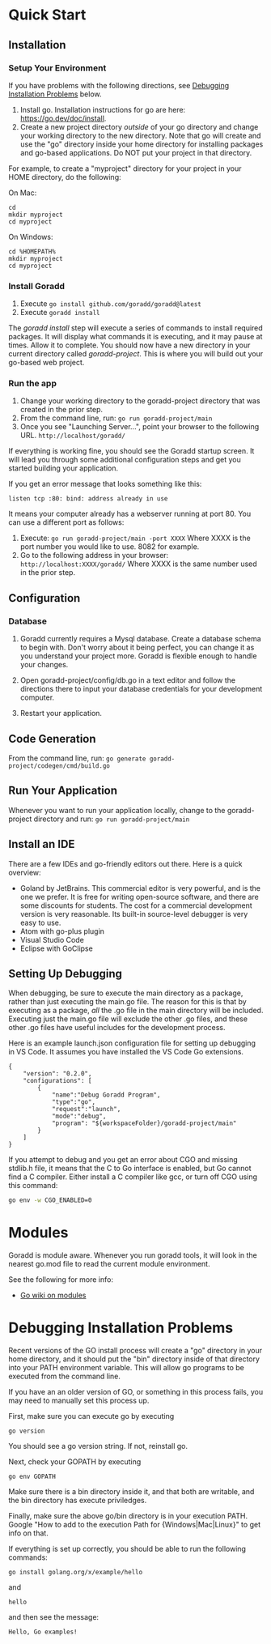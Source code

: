 # Quick Start
## Installation
### Setup Your Environment

If you have problems with the following directions, 
see [Debugging Installation Problems](#debugging-installation-problems) below.

1. Install go. Installation instructions for go are here: https://go.dev/doc/install.
2. Create a new project directory *outside* of your go directory and change your working directory 
to the new directory. Note that go will create and use the "go" directory inside your home
directory for installing packages and go-based applications. Do NOT put your project in that directory.

For example, to create a "myproject" directory for your project in your HOME directory, do the following:

On Mac:
```
cd
mkdir myproject
cd myproject
```

On Windows:
```
cd %HOMEPATH%
mkdir myproject
cd myproject
```

### Install Goradd
1. Execute ```go install github.com/goradd/goradd@latest```
2. Execute ```goradd install```

The _goradd install_ step will execute a series of commands to install required packages.
It will display what commands it is executing, and it may pause at times. Allow it to complete. 
You should now have a new directory in your current directory called _goradd-project_. 
This is where you will build out your go-based web project.

### Run the app
1. Change your working directory to the goradd-project directory that was created in the prior step. 
2. From the command line, run:
```go run goradd-project/main```
3. Once you see "Launching Server...", point your browser to the following URL. 
`http://localhost/goradd/`

If everything is working fine, you should see the Goradd startup screen. It will lead 
you through some additional configuration steps and get you started building your
application.

If you get an error message that looks something like this:
```
listen tcp :80: bind: address already in use
```
It means your computer already has a webserver running at port 80. You can use a different port as follows:
1. Execute:
```go run goradd-project/main -port XXXX```
Where XXXX is the port number you would like to use. 8082 for example.
2. Go to the following address in your browser:
`http://localhost:XXXX/goradd/`
Where XXXX is the same number used in the prior step.

## Configuration
### Database
1. Goradd currently requires a Mysql database. Create a 
database schema to begin with. Don't worry about it being perfect, you
can change it as you understand your project more. Goradd is flexible enough
to handle your changes.

2. Open goradd-project/config/db.go in a text editor and follow the directions there
to input your database credentials for your development computer.

3. Restart your application.

## Code Generation
From the command line, run:
`go generate goradd-project/codegen/cmd/build.go`

## Run Your Application
Whenever you want to run your application locally, change to the goradd-project directory and run:
```go run goradd-project/main```

## Install an IDE
There are a few IDEs and go-friendly editors out there. Here is a quick overview:

* Goland by JetBrains. This commercial editor is very powerful, and is the one we prefer. It is
free for writing open-source software, and there are some discounts for students. The
cost for a commercial development version is very reasonable. Its built-in
source-level debugger is very easy to use.
* Atom with go-plus plugin
* Visual Studio Code
* Eclipse with GoClipse

## Setting Up Debugging
When debugging, be sure to execute the main directory as a package, rather than just executing the main.go file. The reason for this is that by executing as a package, *all* the .go file in the main directory will be included. Executing just the main.go file will exclude the other .go files, and these other .go files have useful includes for the development process.

Here is an example launch.json configuration file for setting up debugging in VS Code. It assumes you have installed the VS Code Go extensions.
```
{
    "version": "0.2.0",
    "configurations": [
        {
            "name":"Debug Goradd Program",
            "type":"go",
            "request":"launch",
            "mode":"debug",
            "program": "${workspaceFolder}/goradd-project/main"
        }
    ]
}
```

If you attempt to debug and you get an error about CGO and missing stdlib.h file, it means that the C to Go interface is enabled, but Go cannot find a C compiler. Either install a C compiler like gcc, or turn off CGO using this command:
```sh
go env -w CGO_ENABLED=0
```

# Modules
Goradd is module aware. Whenever you run goradd tools, it will look
in the nearest go.mod file to read the current module environment.

See the following for more info:
* [Go wiki on modules](https://github.com/golang/go/wiki/Modules)

# Debugging Installation Problems
Recent versions of the GO install process will create a "go" directory in your home
directory, and it should put the "bin" directory inside of that directory
into your PATH environment variable. This will allow go programs to be executed
from the command line.

If you have an an older version of GO, or something in this process fails, you may need to manually
set this process up.

First, make sure you can execute go by executing 
```
go version
```
You should
see a go version string. If not, reinstall go.

Next, check your GOPATH by executing 
```
go env GOPATH
```

Make sure there is a bin directory inside it, and that both are writable, 
and the bin directory has execute priviledges.

Finally, make sure the above go/bin directory is in your execution PATH.
Google "How to add to the execution Path for {Windows|Mac|Linux}" to get
info on that.

If everything is set up correctly, you should be able to run the following
commands:

```
go install golang.org/x/example/hello
```

and

```
hello
```

and then see the message:

```
Hello, Go examples!
```
